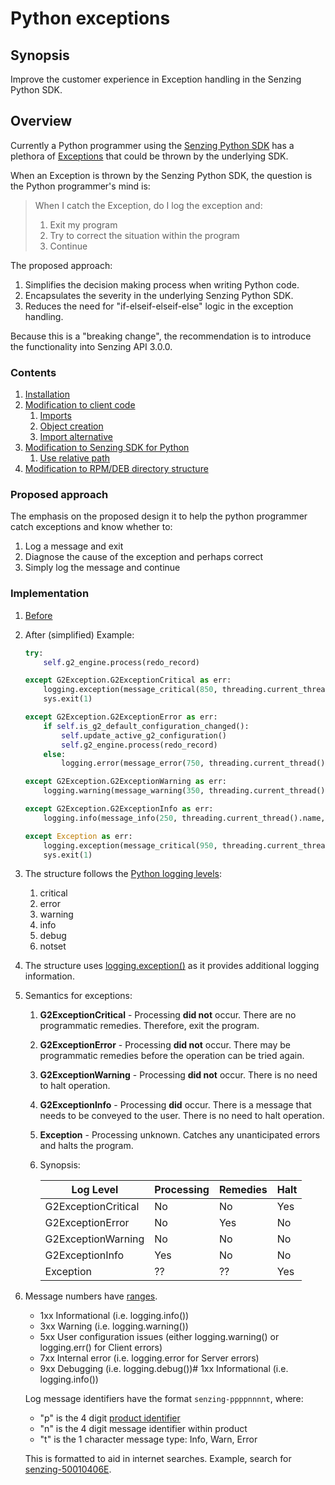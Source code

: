 # Python exceptions

## Synopsis

Improve the customer experience in Exception handling in the Senzing Python SDK.

## Overview

Currently a Python programmer using the
[Senzing Python SDK](https://github.com/Senzing/g2-sdk-python/tree/main/src/senzing)
has a plethora of
[Exceptions](https://github.com/Senzing/g2-sdk-python/blob/main/src/senzing/G2Exception.py)
that could be thrown by the underlying SDK.

When an Exception is thrown by the Senzing Python SDK,
the question is the Python programmer's mind is:

> When I catch the Exception, do I log the exception and:
>   1) Exit my program
>   2) Try to correct the situation within the program
>   3) Continue

The proposed approach:

1. Simplifies the decision making process when writing Python code.
1. Encapsulates the severity in the underlying Senzing Python SDK.
1. Reduces the need for "if-elseif-elseif-else" logic in the exception handling.

Because this is a "breaking change", the recommendation is to introduce the functionality into Senzing API 3.0.0.

### Contents

1. [Installation](#installation)
1. [Modification to client code](#modification-to-client-code)
    1. [Imports](#imports)
    1. [Object creation](#object-creation)
    1. [Import alternative](#import-alternative)
1. [Modification to Senzing SDK for Python](#modification-to-senzing-sdk-for-python)
    1. [Use relative path](#use-relative-path)
1. [Modification to RPM/DEB directory structure](#modification-to-rpm-deb-directory-structure)

### Proposed approach

The emphasis on the proposed design it to help the python programmer catch exceptions and know whether to:

1. Log a message and exit
2. Diagnose the cause of the exception and perhaps correct
3. Simply log the message and continue

### Implementation

1. [Before](https://github.com/Senzing/redoer/blob/c3d3aeaf281d091d2ca370da1c5c56f54d736a66/redoer.py#L2061-L2083)

1. After (simplified)
   Example:

    ```python
    try:
        self.g2_engine.process(redo_record)

    except G2Exception.G2ExceptionCritical as err:
        logging.exception(message_critical(850, threading.current_thread().name, err, redo_record))
        sys.exit(1)

    except G2Exception.G2ExceptionError as err:
        if self.is_g2_default_configuration_changed():
            self.update_active_g2_configuration()
            self.g2_engine.process(redo_record)
        else:
            logging.error(message_error(750, threading.current_thread().name, err))

    except G2Exception.G2ExceptionWarning as err:
        logging.warning(message_warning(350, threading.current_thread().name, err, redo_record))

    except G2Exception.G2ExceptionInfo as err:
        logging.info(message_info(250, threading.current_thread().name, err, redo_record))

    except Exception as err:
        logging.exception(message_critical(950, threading.current_thread().name, err, redo_record))
        sys.exit(1)
    ```

1. The structure follows the [Python logging levels](https://docs.python.org/3/library/logging.html#logging-levels):
    1. critical
    1. error
    1. warning
    1. info
    1. debug
    1. notset
1. The structure uses [logging.exception()](https://docs.python.org/3/library/logging.html#logging.Logger.exception)
   as it provides additional logging information.

1. Semantics for exceptions:
    1. **G2ExceptionCritical** -
       Processing **did not** occur.
       There are no programmatic remedies.
       Therefore, exit the program.
    1. **G2ExceptionError** -
       Processing **did not** occur.
       There may be programmatic remedies before the operation can be tried again.
    1. **G2ExceptionWarning** -
       Processing **did not** occur.
       There is no need to halt operation.
    1. **G2ExceptionInfo** -
       Processing **did** occur.
       There is a message that needs to be conveyed to the user.
       There is no need to halt operation.
    1. **Exception** -
       Processing unknown.
       Catches any unanticipated errors and halts the program.
    1. Synopsis:


        | Log Level            | Processing | Remedies | Halt |
        |----------------------|------------|----------|------|
        | G2ExceptionCritical  | No         | No       | Yes  |
        | G2ExceptionError     | No         | Yes      | No   |
        | G2ExceptionWarning   | No         | No       | No   |
        | G2ExceptionInfo      | Yes        | No       | No   |
        | Exception            | ??         | ??       | Yes  |

1. Message numbers have
   [ranges](https://github.com/Senzing/stream-loader/blob/30c9fe591137793c063152cee04c0478523d7357/stream-loader.py#L892-L908).

    - 1xx Informational (i.e. logging.info())
    - 3xx Warning (i.e. logging.warning())
    - 5xx User configuration issues (either logging.warning() or logging.err() for Client errors)
    - 7xx Internal error (i.e. logging.error for Server errors)
    - 9xx Debugging (i.e. logging.debug())# 1xx Informational (i.e. logging.info())

   Log message identifiers have the format `senzing-ppppnnnnt`, where:

    - "p" is the 4 digit [product identifier](https://github.com/Senzing/knowledge-base/blob/master/lists/senzing-product-ids.md)
    - "n" is the 4 digit message identifier within product
    - "t" is the 1 character message type: Info, Warn, Error

   This is formatted to aid in internet searches.
   Example, search for [senzing-50010406E](https://www.google.com/search?channel=fs&client=ubuntu&q=senzing-50070896E).






